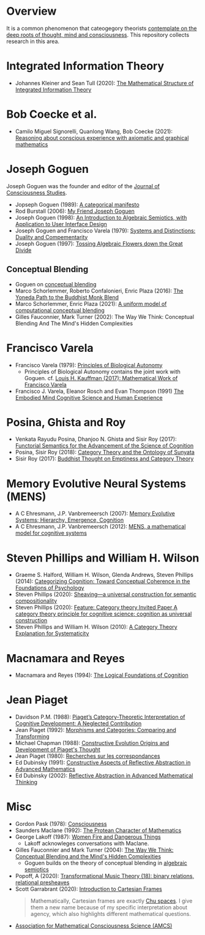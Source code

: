 # Overview

It is a common phenomenon that cateogegory theorists [contemplate on the deep roots of thought, mind and consciousness](https://twitter.com/_julesh_/status/1377543544815169539?s=20). This repository collects research in this area. 

# Integrated Information Theory
 * Johannes Kleiner and Sean Tull (2020): [The Mathematical Structure of Integrated Information Theory](https://arxiv.org/pdf/2002.07655v1.pdf)

# Bob Coecke et al.
  * Camilo Miguel Signorelli, Quanlong Wang, Bob Coecke (2021): [Reasoning about conscious experience with axiomatic and graphical mathematics](https://arxiv.org/pdf/2106.16061.pdf)
  
# Joseph Goguen

Joseph Goguen was the founder and editor of the [Journal of Consciousness Studies](https://www.imprint.co.uk/product/jcs/).

* Jopseph Goguen (1989): [A categorical manifesto](https://www.cs.ox.ac.uk/files/3395/PRG72.pdf)
* Rod Burstall (2006): [My Friend Joseph Goguen](https://www.springerprofessional.de/my-friend-joseph-goguen/1211994)
* Joseph Goguen (1998): [An Introduction to Algebraic Semiotics, with Application to User Interface Design](https://cseweb.ucsd.edu/~goguen/pps/as.pdf)
* Joseph Goguen and Francisco Varela (1979): [Systems and Distinctions: Duality and Compementarity](https://cepa.info/paper.cgi?id=2060&action=add)
* Joseph Goguen (1997): [Tossing Algebraic Flowers down the Great Divide](https://cseweb.ucsd.edu/~goguen/pps/tcs97.pdf)

## Conceptual Blending
* Goguen on [conceptual blending](https://cseweb.ucsd.edu/~goguen/papers/blend.html)
* Marco Schorlemmer, Roberto Confalonieri, Enric Plaza (2016): [The Yoneda Path to the Buddhist Monk Blend](https://www.coinvent.uni-osnabrueck.de/fileadmin/publications/caos_workshop_yoneda.pdf)
* Marco Schorlemmer, Enric Plaza (2021): [A uniform model of computational conceptual blending](https://www.sciencedirect.com/science/article/abs/pii/S1389041720300759)
* Gilles Fauconnier, Mark Turner (2002): The Way We Think: Conceptual Blending And The Mind's Hidden Complexities 

# Francisco Varela

* Francisco Varela (1979): [Principles of Biological Autonomy](https://books.google.de/books/about/Principles_of_Biological_Autonomy.html?id=kdyGQgAACAAJ&redir_esc=y) 
  *  Principles of Biological Autonomy contains the joint work with Goguen. cf. [Louis H. Kauffman (2017): Mathematical Work of Francisco Varela](https://constructivist.info/13/1/011.kauffman.pdf)
* Francisco J. Varela, Eleanor Rosch and Evan Thompson (1991) [The Embodied Mind Cognitive Science and Human Experience](https://mitpress.mit.edu/books/embodied-mind)

#  Posina, Ghista and Roy
* Venkata Rayudu Posina, Dhanjoo N. Ghista and Sisir Roy (2017): [Functorial Semantics for the Advancement of the Science of Cognition](https://philarchive.org/archive/POSFSF-2)
* Posina, Sisir Roy (2018): [Category Theory and the Ontology of Sunyata](https://www.researchgate.net/publication/328722790_Category_Theory_and_the_Ontology_of_Sunyata)
* Sisir Roy (2017): [Buddhist Thought on Emptiness and Category Theory](https://www.researchgate.net/publication/318460805_Buddhist_Thought_on_Emptiness_and_Category_Theory)
 
# Memory Evolutive Neural Systems (MENS)
* A C Ehresmann, J.P. Vanbremeersch (2007): [Memory Evolutive Systems; Hierarchy, Emergence, Cognition](https://www.amazon.com/Evolutive-Hierarchy-Emergence-Cognition-Multidisciplinarity/dp/0444522441)
* A C Ehresmann, J.P. Vanbremeersch (2012): [MENS, a mathematical model for cognitive systems](http://www.aslab.org/documents/journals/JMT/Vol0-No2/JMT_0_2-MEN-EHRESMANN.pdf)

# Steven Phillips and William H. Wilson
* Graeme S. Halford, William H. Wilson, Glenda Andrews, Steven Phillips (2014): [Categorizing Cognition: Toward Conceptual Coherence in the Foundations of Psychology](https://direct.mit.edu/books/book/3692/Categorizing-CognitionToward-Conceptual-Coherence)
* Steven Phillips (2020): [Sheaving—a universal construction for semantic compositionality](https://www.researchgate.net/publication/337969547_Sheaving-a_universal_construction_for_semantic_compositionality)
* Steven Phillips (2020): [Feature: Category theory Invited Paper A category theory principle for cognitive science: cognition as universal construction](https://www.researchgate.net/publication/344912898_Feature_Category_theory_Invited_Paper_A_category_theory_principle_for_cognitive_science_cognition_as_universal_construction)
* Steven Phillips and William H. Wilson (2010): [A Category Theory Explanation for Systematicity](https://www.researchgate.net/publication/215991249_A_Category_Theory_Explanation_for_Systematicity)

# Macnamara and Reyes
* Macnamara and Reyes (1994): [The Logical Foundations of Cognition](https://www.semanticscholar.org/paper/The-Logical-Foundations-of-Cognition-Macnamara-Reyes/34f369becf919104a23748ca8763104867cec220)

# Jean Piaget
* Davidson P.M. (1988): [Piaget’s Category-Theoretic Interpretation of Cognitive Development: A Neglected Contribution](https://www.karger.com/Article/Abstract/275811)
* Jean Piaget (1992): [Morphisms and Categories: Comparing and Transforming](https://www.schweitzer-online.de/buch/Piaget/Morphisms-Categories/9780805803006/A3890648/)
* Michael Chapman (1988): [Constructive Evolution Origins and Development of Piaget's Thought](https://www.cambridge.org/de/academic/subjects/psychology/developmental-psychology/constructive-evolution-origins-and-development-piagets-thought?format=PB&isbn=9780521367127)
* Jean Piaget (1980): [Recherches sur les correspondances](https://ulysse.univ-lorraine.fr/discovery/fulldisplay?docid=alma991000099029705596&context=L&vid=33UDL_INST:UDL&lang=fr&adaptor=Local%20Search%20Engine&tab=Everything&query=sub,exact,Enseignement%20secondaire%20--%20France%20--%20Second%20cycle%20--%20Classe%20de%20seconde,AND&mode=advanced)
* Ed Dubinsky (1991): [Constructive Aspects of Reflective Abstraction in Advanced Mathematics](https://link.springer.com/chapter/10.1007/978-1-4612-3178-3_9)
* Ed Dubinsky (2002): [Reflective Abstraction in Advanced Mathematical Thinking](https://link.springer.com/chapter/10.1007/0-306-47203-1_7)

# Misc
* Gordon Pask (1978): [Consciousness](https://www.tandfonline.com/doi/abs/10.1080/01969727908927608)
* Saunders Maclane (1992): [The Protean Character of Mathematics](https://www.degruyter.com/document/doi/10.1515/9783110870299.3/html)
* George Lakoff (1987): [Women Fire and Dangerous Things](https://georgelakoff.com/about/women-fire-and-dangerous-things/)
   * Lakoff acknowleges conversations with Maclane.
* Gilles Fauconnier and Mark Turner (2004): [The Way We Think:
Conceptual Blending and the Mind's Hidden Complexities](http://markturner.org/wwt.html) 
   * Goguen builds on the theory of conceptual blending in [algebraic semiotics](https://cseweb.ucsd.edu/~goguen/projs/semio.html#:~:text=Algebraic%20semiotics%20combines%20aspects%20of,metaphor%20generation%2C%20among%20other%20things.)
* Popoff, A (2020): [Transformational Music Theory (18): binary relations, relational presheaves](https://alpof.wordpress.com/2020/11/07/transformational-music-theory-18/)
* Scott Garrabrant (2020): [Introduction to Cartesian Frames](https://www.lesswrong.com/posts/BSpdshJWGAW6TuNzZ/introduction-to-cartesian-frames)
  > Mathematically, Cartesian frames are exactly [Chu spaces](https://ncatlab.org/nlab/show/Chu+construction). I give them a new name because of my specific interpretation about agency, which also highlights different mathematical questions.
* [Association for Mathematical Consciousness Science (AMCS)](https://amcs-community.org/)


